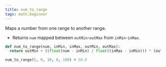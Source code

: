 ```yaml
---
title: num_to_range
tags: math,beginner
---
```


Maps a number from one range to another range.

- Returns `num` mapped between `outMin`-`outMax` from `inMin`-`inMax`.

```py
def num_to_range(num, inMin, inMax, outMin, outMax):
  return outMin + ((float(num - inMin) / float((inMax - inMin))) * (outMax - outMin))
```

```py
num_to_range(5, 0, 10, 0, 100) # 50.0
```
